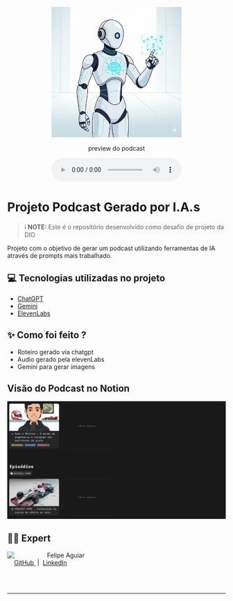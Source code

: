 <p align="center">
<img 
    src="./assets/cover.png"
    width="300"
/>
</p>



<p align="center">
    preview do podcast
</p>

<div align="center">
    <audio src="output/PODCAST EP01.MP3" controls title="Podcast ep01"></audio>
</div>

# Projeto Podcast Gerado por I.A.s


 > ℹ️ **NOTE:** Este é o repositório desenvolvido como desafio de projeto da DIO

Projeto com o objetivo de gerar um podcast utilizando ferramentas de IA através de prompts mais trabalhado.


## 💻 Tecnologias utilizadas no projeto

- [ChatGPT](https://chat.openai.com/) 
- [Gemini](https://gemini.google.com/)
- [ElevenLabs](https://beta.elevenlabs.io/)

## ✨ Como foi feito ?

- Roteiro gerado via chatgpt
- Audio gerado pela elevenLabs
- Gemini para gerar imagens

## Visão do Podcast no Notion

<p align="center">
<img 
    src="./assets/Notion.png"
/>
</p>



## 👨‍💻 Expert

<p>
    <img 
      align=left 
      margin=10 
      width=80 
      src="https://avatars.githubusercontent.com/u/125930065?v=4"
    />
    <p>&nbsp&nbsp&nbspFelipe Aguiar<br>
    &nbsp&nbsp&nbsp
    <a 
        href="https://github.com/JeffSSousa/">
        GitHub
    </a>
    &nbsp;|&nbsp;
    <a 
        href="https://www.linkedin.com/in/jefferson-sousa-8b93a81a2/">
        LinkedIn
    </a>
</p>
<br/><br/>
<p>

---
